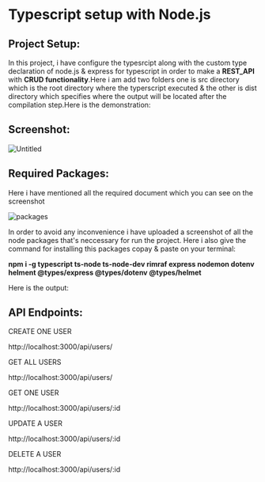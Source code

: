 # Typescript setup with Node.js
## Project Setup:
In this project, i have configure the typesrcipt along with the custom type declaration of node.js & express for typescript in order to make a **REST_API** with **CRUD functionality**.Here i am add two folders one is src directory which is the root directory where the typerscript executed & the other is dist directory which specifies where the output will be located after the compilation step.Here is the demonstration:
## Screenshot:
![Untitled](https://user-images.githubusercontent.com/49817481/194006815-1eb6166f-090e-428a-9db7-5124c11dbb16.png)

## Required Packages:
Here i have mentioned all the required document which you can see on the screenshot

![packages](https://user-images.githubusercontent.com/49817481/194229732-a7da2963-e1ec-4ff4-acfc-1235a924669e.png)


In order to avoid any inconvenience i have uploaded a screenshot of all the node packages that's neccessary for run the project.
Here i also give the command for installing this packages copay & paste on your terminal:

**npm i -g typescript ts-node ts-node-dev rimraf express nodemon dotenv helment @types/express @types/dotenv @types/helmet**

Here is the output:
## API Endpoints:

CREATE ONE USER 

http://localhost:3000/api/users/

GET ALL USERS 

http://localhost:3000/api/users/

GET ONE USER  

http://localhost:3000/api/users/:id

UPDATE A USER  

http://localhost:3000/api/users/:id

DELETE A USER  

http://localhost:3000/api/users/:id






